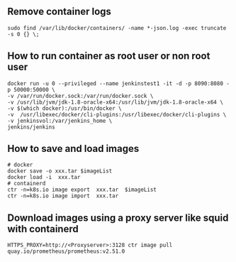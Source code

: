 ## Remove container logs
```
sudo find /var/lib/docker/containers/ -name *-json.log -exec truncate -s 0 {} \;
```
## How to run container as root user or non root user
```
docker run -u 0 --privileged --name jenkinstest1 -it -d -p 8090:8080 -p 50000:50000 \
-v /var/run/docker.sock:/var/run/docker.sock \
-v /usr/lib/jvm/jdk-1.8-oracle-x64:/usr/lib/jvm/jdk-1.8-oracle-x64 \
-v $(which docker):/usr/bin/docker \
-v  /usr/libexec/docker/cli-plugins:/usr/libexec/docker/cli-plugins \
-v jenkinsvol:/var/jenkins_home \
jenkins/jenkins
```

## How to save and load images 
```t
# docker
docker save -o xxx.tar $imageList
docker load -i  xxx.tar
# containerd
ctr -n=k8s.io image export  xxx.tar  $imageList
ctr -n=k8s.io image import  xxx.tar
```

## Download images using a proxy server like squid with containerd
```
HTTPS_PROXY=http://<Proxyserver>:3128 ctr image pull quay.io/prometheus/prometheus:v2.51.0
```
